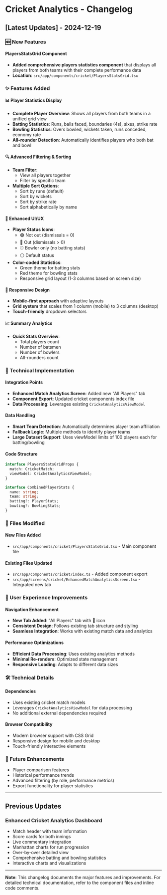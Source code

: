 # Cricket Analytics - Changelog

## [Latest Updates] - 2024-12-19

### 🆕 New Features

#### PlayersStatsGrid Component
- **Added comprehensive players statistics component** that displays all players from both teams with their complete performance data
- **Location**: `src/app/components/cricket/PlayersStatsGrid.tsx`

### ✨ Features Added

#### 📊 Player Statistics Display
- **Complete Player Overview**: Shows all players from both teams in a unified grid view
- **Batting Statistics**: Runs, balls faced, boundaries (4s), sixes, strike rate
- **Bowling Statistics**: Overs bowled, wickets taken, runs conceded, economy rate
- **All-rounder Detection**: Automatically identifies players who both bat and bowl

#### 🔍 Advanced Filtering & Sorting
- **Team Filter**: 
  - View all players together
  - Filter by specific team
- **Multiple Sort Options**:
  - Sort by runs (default)
  - Sort by wickets
  - Sort by strike rate
  - Sort alphabetically by name

#### 🎨 Enhanced UI/UX
- **Player Status Icons**:
  - 🟢 Not out (dismissals = 0)
  - 🔴 Out (dismissals > 0)
  - ⚾ Bowler only (no batting stats)
  - ⚪ Default status
- **Color-coded Statistics**:
  - Green theme for batting stats
  - Red theme for bowling stats
  - Responsive grid layout (1-3 columns based on screen size)

#### 📱 Responsive Design
- **Mobile-first approach** with adaptive layouts
- **Grid system** that scales from 1 column (mobile) to 3 columns (desktop)
- **Touch-friendly** dropdown selectors

#### 📈 Summary Analytics
- **Quick Stats Overview**:
  - Total players count
  - Number of batsmen
  - Number of bowlers
  - All-rounders count

### 🔧 Technical Implementation

#### Integration Points
- **Enhanced Match Analytics Screen**: Added new "All Players" tab
- **Component Export**: Updated cricket components index file
- **Data Processing**: Leverages existing `CricketAnalyticsViewModel`

#### Data Handling
- **Smart Team Detection**: Automatically determines player team affiliation
- **Fallback Logic**: Multiple methods to identify player teams
- **Large Dataset Support**: Uses viewModel limits of 100 players each for batting/bowling

#### Code Structure
```typescript
interface PlayersStatsGridProps {
  match: CricketMatch;
  viewModel: CricketAnalyticsViewModel;
}

interface CombinedPlayerStats {
  name: string;
  team: string;
  batting?: PlayerStats;
  bowling?: BowlingStats;
}
```

### 📝 Files Modified

#### New Files Added
- `src/app/components/cricket/PlayersStatsGrid.tsx` - Main component file

#### Existing Files Updated
- `src/app/components/cricket/index.ts` - Added component export
- `src/app/screens/cricket/EnhancedMatchAnalyticsScreen.tsx` - Integrated new tab

### 🎯 User Experience Improvements

#### Navigation Enhancement
- **New Tab Added**: "All Players" tab with 👥 icon
- **Consistent Design**: Follows existing tab structure and styling
- **Seamless Integration**: Works with existing match data and analytics

#### Performance Optimizations
- **Efficient Data Processing**: Uses existing analytics methods
- **Minimal Re-renders**: Optimized state management
- **Responsive Loading**: Adapts to different data sizes

### 🛠 Technical Details

#### Dependencies
- Uses existing cricket match models
- Leverages `CricketAnalyticsViewModel` for data processing
- No additional external dependencies required

#### Browser Compatibility
- Modern browser support with CSS Grid
- Responsive design for mobile and desktop
- Touch-friendly interactive elements

### 🔮 Future Enhancements
- Player comparison features
- Historical performance trends
- Advanced filtering (by role, performance metrics)
- Export functionality for player statistics

---

## Previous Updates

### Enhanced Cricket Analytics Dashboard
- Match header with team information
- Score cards for both innings
- Live commentary integration
- Manhattan charts for run progression
- Over-by-over detailed view
- Comprehensive batting and bowling statistics
- Interactive charts and visualizations

---

**Note**: This changelog documents the major features and improvements. For detailed technical documentation, refer to the component files and inline code comments. 